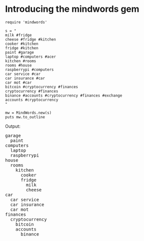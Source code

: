 # Introducing the mindwords gem

    require 'mindwords'

    s = "
    milk #fridge
    cheese #fridge #kitchen
    cooker #kitchen
    fridge #kitchen
    paint #garage
    laptop #computers #acer
    kitchen #rooms
    rooms #house
    raspberrypi #computers
    car service #car
    car insurance #car
    car mot #car
    bitcoin #cryptocurrency #finances
    cryptocurrency #finances
    binance #accounts #cryptocurrency #finances #exchange
    accounts #cryptocurrency
    "

    mw = MindWords.new(s)
    puts mw.to_outline

Output:

<pre>
garage
  paint
computers
  laptop
  raspberrypi
house
  rooms
    kitchen
      cooker
      fridge
        milk
        cheese
car
  car service
  car insurance
  car mot
finances
  cryptocurrency
    bitcoin
    accounts
      binance
</pre>
